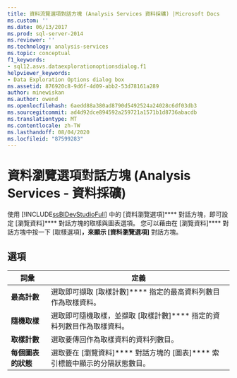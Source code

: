 ```yaml
---
title: 資料流覽選項對話方塊 (Analysis Services 資料採礦) |Microsoft Docs
ms.custom: ''
ms.date: 06/13/2017
ms.prod: sql-server-2014
ms.reviewer: ''
ms.technology: analysis-services
ms.topic: conceptual
f1_keywords:
- sql12.asvs.dataexplorationoptionsdialog.f1
helpviewer_keywords:
- Data Exploration Options dialog box
ms.assetid: 876920c8-9d6f-4d09-abb2-53d78161a289
author: minewiskan
ms.author: owend
ms.openlocfilehash: 6aedd88a380ad8790d5492524a24028c6df03db3
ms.sourcegitcommit: ad4d92dce894592a259721a1571b1d8736abacdb
ms.translationtype: MT
ms.contentlocale: zh-TW
ms.lasthandoff: 08/04/2020
ms.locfileid: "87599283"
---
```

# <a name="data-exploration-options-dialog-box-analysis-services---data-mining"></a>資料瀏覽選項對話方塊 (Analysis Services - 資料採礦)
  使用 [!INCLUDE[ssBIDevStudioFull](../includes/ssbidevstudiofull-md.md)] 中的 [資料瀏覽選項]**** 對話方塊，即可設定 [瀏覽資料]**** 對話方塊的取樣與圖表選項。 您可以藉由在 [瀏覽資料]**** 對話方塊中按一下 [取樣選項]****，來顯示 [資料瀏覽選項]**** 對話方塊。  
  
## <a name="options"></a>選項  
  
|詞彙|定義|  
|----------|----------------|  
|**最高計數**|選取即可擷取 [取樣計數]**** 指定的最高資料列數目作為取樣資料。|  
|**隨機取樣**|選取即可隨機取樣，並擷取 [取樣計數]**** 指定的資料列數目作為取樣資料。|  
|**取樣計數**|選取要傳回作為取樣資料的資料列數目。|  
|**每個圖表的狀態**|選取要在 [瀏覽資料]**** 對話方塊的 [圖表]**** 索引標籤中顯示的分隔狀態數目。|  
  
  
